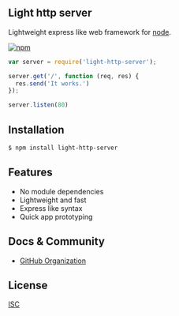 ## **Light http server**
  Lightweight express like web framework for [node](http://nodejs.org).

  [![npm](https://img.shields.io/npm/v/light-http-server.svg)](https://www.npmjs.com/package/light-http-server)

```js
var server = require('light-http-server');

server.get('/', function (req, res) {
  res.send('It works.')
});

server.listen(80)
```

## Installation

```bash
$ npm install light-http-server
```

## Features

  * No module dependencies
  * Lightweight and fast
  * Express like syntax
  * Quick app prototyping

## Docs & Community

  * [GitHub Organization](https://github.com/endresstefan/light-http-server) 


## License

  [ISC](https://github.com/endresstefan/light-http-server/blob/master/LICENSE)
